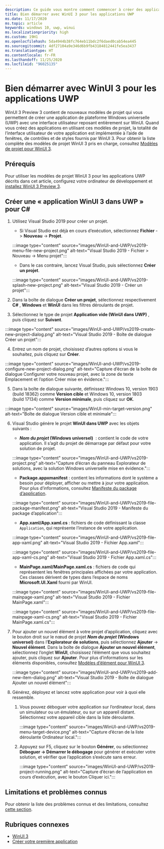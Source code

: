 ```yaml
---
description: Ce guide vous montre comment commencer à créer des applications UWP avec une interface utilisateur WinUI 3.
title: Bien démarrer avec WinUI 3 pour les applications UWP
ms.date: 11/17/2020
ms.topic: article
keywords: windows 10, uwp, winui
ms.localizationpriority: high
ms.custom: 19H1
ms.openlocfilehash: 5da4944b38fc764eb11bdc2f6daed0cab54ea445
ms.sourcegitcommit: 4df27104a9e346d6b9fb43184812441fe5ea3437
ms.translationtype: HT
ms.contentlocale: fr-FR
ms.lasthandoff: 11/25/2020
ms.locfileid: "96025135"
---
```

# <a name="get-started-with-winui-3-for-uwp-apps"></a>Bien démarrer avec WinUI 3 pour les applications UWP

WinUI 3 Preview 3 contient de nouveaux modèles de projet qui vous permettent de créer une application de plateforme Windows universelle (UWP) avec une interface utilisateur reposant entièrement sur WinUI. Quand vous créez des applications en utilisant ces modèles de projet, la totalité de l’interface utilisateur de votre application est implémentée à l’aide de fenêtres, de contrôles et de styles fournis par WinUI 3. Pour obtenir la liste complète des modèles de projet WinUI 3 pris en charge, consultez [Modèles de projet pour WinUI 3](index.md#project-templates-for-winui-3).

## <a name="prerequisites"></a>Prérequis

Pour utiliser les modèles de projet WinUI 3 pour les applications UWP décrits dans cet article, configurez votre ordinateur de développement et [installez WinUI 3 Preview 3](index.md#install-winui-3-preview-3).

## <a name="create-a-winui-3-app-in-uwp-for-c"></a>Créer une « application WinUI 3 dans UWP » pour C#

1. Utilisez Visual Studio 2019 pour créer un projet.
   - Si Visual Studio est déjà en cours d’exécution, sélectionnez **Fichier** -> **Nouveau** -> **Projet**.

   :::image type="content" source="images/WinUI-and-UWP/vs2019-menu-file-new-project.png" alt-text="Visual Studio 2019 - Fichier > Nouveau -> Menu projet":::

   - Dans le cas contraire, lancez Visual Studio, puis sélectionnez **Créer un projet**.

   :::image type="content" source="images/WinUI-and-UWP/vs2019-splash-new-project.png" alt-text="Visual Studio 2019 - Créer un projet":::

2. Dans la boîte de dialogue **Créer un projet**, sélectionnez respectivement **C#** , **Windows** et **WinUI** dans les filtres déroulants de projet.

3. Sélectionnez le type de projet **Application vide (WinUI dans UWP)** , puis cliquez sur **Suivant**.

:::image type="content" source="images/WinUI-and-UWP/vs2019-create-new-project-dialog.png" alt-text="Visual Studio 2019 - Boîte de dialogue Créer un projet":::

4. Entrez un nom de projet, choisissez d’autres options si vous le souhaitez, puis cliquez sur **Créer**.

:::image type="content" source="images/WinUI-and-UWP/vs2019-configure-new-project-dialog.png" alt-text="Capture d’écran de la boîte de dialogue Configurer votre nouveau projet, avec la zone de texte Emplacement et l’option Créer mise en évidence.":::

5. Dans la boîte de dialogue suivante, définissez Windows 10, version 1903 (build 18362) comme **Version cible** et Windows 10, version 1803 (build 17134) comme **Version minimale**, puis cliquez sur **OK**.

:::image type="content" source="images/WinUI-min-target-version.png" alt-text="Boîte de dialogue Version cible et minimale":::

6. Visual Studio génère le projet **WinUI dans UWP** avec les objets suivants :

    - **_Nom du projet_ (Windows universel)**  : contient le code de votre application. Il s’agit du projet de démarrage par défaut pour votre solution de projet.

    :::image type="content" source="images/WinUI-and-UWP/vs2019-project.png" alt-text="Capture d’écran du panneau Explorateur de solutions, avec la solution Windows universelle mise en évidence.":::

    - **Package.appxmanifest** : contient les informations dont le système a besoin pour déployer, afficher ou mettre à jour votre application. Pour plus d’informations, consultez [Manifeste du package d’application](/uwp/schemas/appxpackage/appx-package-manifest).

    :::image type="content" source="images/WinUI-and-UWP/vs2019-file-package-manifest.png" alt-text="Visual Studio 2019 - Manifeste du package d’application":::

    - **App.xaml/App.xaml.cs** : fichiers de code définissant la classe `Application`, qui représente l’instance de votre application.

    :::image type="content" source="images/WinUI-and-UWP/vs2019-file-app-xaml.png" alt-text="Visual Studio 2019 - Fichier App.xaml":::

    :::image type="content" source="images/WinUI-and-UWP/vs2019-file-app-xaml-cs.png" alt-text="Visual Studio 2019 - Fichier App.xaml.cs":::

    - **MainPage.xaml/MainPage.xaml.cs** : fichiers de code qui représentent les fenêtres principales affichées par votre application. Ces classes dérivent de types dans l’espace de noms **Microsoft.UI.Xaml** fourni par WinUI.

    :::image type="content" source="images/WinUI-and-UWP/vs2019-file-mainpage-xaml.png" alt-text="Visual Studio 2019 - Fichier MainPage.xaml":::

    :::image type="content" source="images/WinUI-and-UWP/vs2019-file-mainpage-xaml-cs.png" alt-text="Visual Studio 2019 - Fichier MainPage.xaml.cs":::

7. Pour ajouter un nouvel élément à votre projet d’application, cliquez avec le bouton droit sur le nœud de projet **_Nom du projet_ (Windows universel)** dans l’**Explorateur de solutions**, puis sélectionnez **Ajouter** -> **Nouvel élément**. Dans la boîte de dialogue **Ajouter un nouvel élément**, sélectionnez l’onglet **WinUI**, choisissez l’élément que vous souhaitez ajouter, puis cliquez sur **Ajouter**. Pour plus d’informations sur les éléments disponibles, consultez [Modèles d’élément pour WinUI 3](index.md#item-templates-for-winui-3).

    :::image type="content" source="images/WinUI-and-UWP/vs2019-add-new-item-dialog.png" alt-text="Visual Studio 2019 - Boîte de dialogue Ajouter un nouvel élément":::

8. Générez, déployez et lancez votre application pour voir à quoi elle ressemble.

    1. Vous pouvez déboguer votre application sur l’ordinateur local, dans un simulateur ou un émulateur, ou sur un appareil distant. Sélectionnez votre appareil cible dans la liste déroulante.

        :::image type="content" source="images/WinUI-and-UWP/vs2019-menu-target-device.png" alt-text="Capture d’écran de la liste déroulante Ordinateur local.":::

    1. Appuyez sur F5, cliquez sur le bouton **Générer**, ou sélectionnez **Déboguer -> Démarrer le débogage** pour générer et exécuter votre solution, et vérifier que l’application s’exécute sans erreur.

        :::image type="content" source="images/WinUI-and-UWP/vs2019-project-running.png" alt-text="Capture d’écran de l’application en cours d’exécution, avec le bouton Cliquer ici.":::

## <a name="known-issues-and-limitations"></a>Limitations et problèmes connus

Pour obtenir la liste des problèmes connus et des limitations, consultez [cette section](index.md#preview-3-limitations-and-known-issues).

## <a name="related-topics"></a>Rubriques connexes

- [WinUI 3](index.md)
- [Créer votre première application](/windows/uwp/get-started/your-first-app)